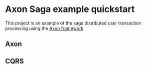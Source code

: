
# Axon Saga example quickstart

This project is an example of the saga distributed user transaction processing using the [Axon framework](http://www.axonframework.org/) 

## Axon


## CQRS

